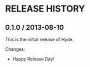# RELEASE HISTORY

## 0.1.0 / 2013-08-10

This is the initial release of Hyde.

Changes:

* Happy Release Day!
